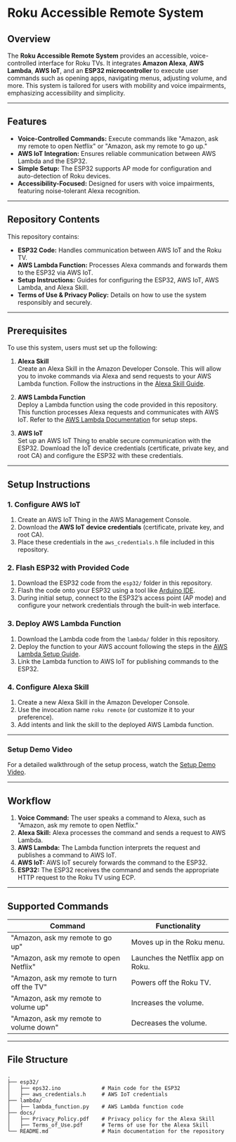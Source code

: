 # Roku Accessible Remote System

## Overview

The **Roku Accessible Remote System** provides an accessible, voice-controlled interface for Roku TVs. It integrates **Amazon Alexa**, **AWS Lambda**, **AWS IoT**, and an **ESP32 microcontroller** to execute user commands such as opening apps, navigating menus, adjusting volume, and more. This system is tailored for users with mobility and voice impairments, emphasizing accessibility and simplicity.

---

## Features

- **Voice-Controlled Commands:** Execute commands like "Amazon, ask my remote to open Netflix" or "Amazon, ask my remote to go up."
- **AWS IoT Integration:** Ensures reliable communication between AWS Lambda and the ESP32.
- **Simple Setup:** The ESP32 supports AP mode for configuration and auto-detection of Roku devices.
- **Accessibility-Focused:** Designed for users with voice impairments, featuring noise-tolerant Alexa recognition.

---

## Repository Contents

This repository contains:
- **ESP32 Code:** Handles communication between AWS IoT and the Roku TV.
- **AWS Lambda Function:** Processes Alexa commands and forwards them to the ESP32 via AWS IoT.
- **Setup Instructions:** Guides for configuring the ESP32, AWS IoT, AWS Lambda, and Alexa Skill.
- **Terms of Use & Privacy Policy:** Details on how to use the system responsibly and securely.

---

## Prerequisites

To use this system, users must set up the following:

1. **Alexa Skill**  
   Create an Alexa Skill in the Amazon Developer Console. This will allow you to invoke commands via Alexa and send requests to your AWS Lambda function. Follow the instructions in the [Alexa Skill Guide](https://developer.amazon.com/en-US/alexa/alexa-skills-kit).

2. **AWS Lambda Function**  
   Deploy a Lambda function using the code provided in this repository. This function processes Alexa requests and communicates with AWS IoT. Refer to the [AWS Lambda Documentation](https://docs.aws.amazon.com/lambda/latest/dg/getting-started.html) for setup steps.

3. **AWS IoT**  
   Set up an AWS IoT Thing to enable secure communication with the ESP32. Download the IoT device credentials (certificate, private key, and root CA) and configure the ESP32 with these credentials.

---

## Setup Instructions

### 1. Configure AWS IoT
1. Create an AWS IoT Thing in the AWS Management Console.
2. Download the **AWS IoT device credentials** (certificate, private key, and root CA).
3. Place these credentials in the `aws_credentials.h` file included in this repository.

### 2. Flash ESP32 with Provided Code
1. Download the ESP32 code from the `esp32/` folder in this repository.
2. Flash the code onto your ESP32 using a tool like [Arduino IDE](https://www.arduino.cc/en/software).
3. During initial setup, connect to the ESP32’s access point (AP mode) and configure your network credentials through the built-in web interface.

### 3. Deploy AWS Lambda Function
1. Download the Lambda code from the `lambda/` folder in this repository.
2. Deploy the function to your AWS account following the steps in the [AWS Lambda Setup Guide](https://docs.aws.amazon.com/lambda/latest/dg/getting-started.html).
3. Link the Lambda function to AWS IoT for publishing commands to the ESP32.

### 4. Configure Alexa Skill
1. Create a new Alexa Skill in the Amazon Developer Console.
2. Use the invocation name `roku remote` (or customize it to your preference).
3. Add intents and link the skill to the deployed AWS Lambda function.

---

### **Setup Demo Video**
For a detailed walkthrough of the setup process, watch the [Setup Demo Video](https://share.icloud.com/photos/001LS_O4mv5t3VmgZr-0Iz4tA).

---

## Workflow

1. **Voice Command:** The user speaks a command to Alexa, such as "Amazon, ask my remote to open Netflix."
2. **Alexa Skill:** Alexa processes the command and sends a request to AWS Lambda.
3. **AWS Lambda:** The Lambda function interprets the request and publishes a command to AWS IoT.
4. **AWS IoT:** AWS IoT securely forwards the command to the ESP32.
5. **ESP32:** The ESP32 receives the command and sends the appropriate HTTP request to the Roku TV using ECP.

---

## Supported Commands

| Command                            | Functionality                          |
|------------------------------------|----------------------------------------|
| "Amazon, ask my remote to go up"   | Moves up in the Roku menu.             |
| "Amazon, ask my remote to open Netflix" | Launches the Netflix app on Roku.      |
| "Amazon, ask my remote to turn off the TV" | Powers off the Roku TV.              |
| "Amazon, ask my remote to volume up" | Increases the volume.                 |
| "Amazon, ask my remote to volume down" | Decreases the volume.                 |

---

## File Structure

```plaintext
.
├── esp32/
│   ├── eps32.ino             # Main code for the ESP32
│   ├── aws_credentials.h     # AWS IoT credentials
├── lambda/
│   ├── lambda_function.py    # AWS Lambda function code
├── docs/
│   ├── Privacy_Policy.pdf    # Privacy policy for the Alexa Skill
│   ├── Terms_of_Use.pdf      # Terms of use for the Alexa Skill
└── README.md                 # Main documentation for the repository

